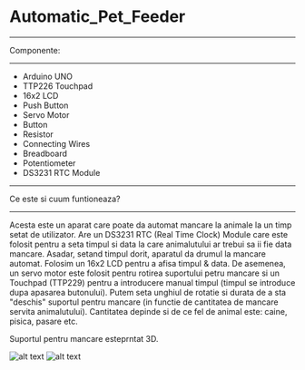 # Automatic_Pet_Feeder

________________________________________
Componente:
________________________________________

* Arduino UNO
* TTP226 Touchpad
* 16x2 LCD
* Push Button
* Servo Motor
* Button
* Resistor
* Connecting Wires
* Breadboard
* Potentiometer
* DS3231 RTC Module

________________________________________
Ce este si cuum funtioneaza?
________________________________________

Acesta este un aparat care poate da automat mancare la animale la un timp setat de utilizator.
Are un DS3231 RTC (Real Time Clock) Module care este folosit pentru a seta timpul si data la care animalutului ar trebui sa ii fie data mancare. Asadar, setand timpul dorit, aparatul da drumul la mancare automat.
Folosim un 16x2 LCD pentru a afisa timpul & data. De asemenea, un servo motor este folosit pentru rotirea suportului petru mancare si un Touchpad (TTP229) pentru a introducere manual timpul (timpul se introduce dupa apasarea butonului). Putem seta unghiul de rotatie si durata de a sta "deschis" suportul pentru mancare (in functie de cantitatea de mancare servita animalutului). Cantitatea depinde si de ce fel de animal este: caine, pisica, pasare etc.

Suportul pentru mancare esteprntat 3D.

![alt text](Desktop/pic1.jpg)
![alt text](Desktop/pic2.jpg)
